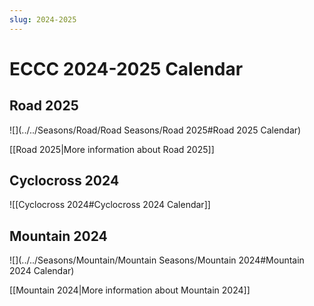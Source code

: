 ```yaml
---
slug: 2024-2025
---
```

# ECCC 2024-2025 Calendar

## Road 2025
<div class="no-embed-header"></div>
![](../../Seasons/Road/Road Seasons/Road 2025#Road 2025 Calendar)
<!-- ![[Road 2025#Road 2025 Calendar]] -->

[[Road 2025|More information about Road 2025]]

## Cyclocross 2024
<div class="no-embed-header"></div>
![[Cyclocross 2024#Cyclocross 2024 Calendar]]

## Mountain 2024
<div class="no-embed-header"></div>
![](../../Seasons/Mountain/Mountain Seasons/Mountain 2024#Mountain 2024 Calendar)
<!-- ![[Mountain 2024#Mountain 2024 Calendar]] -->

[[Mountain 2024|More information about Mountain 2024]]
